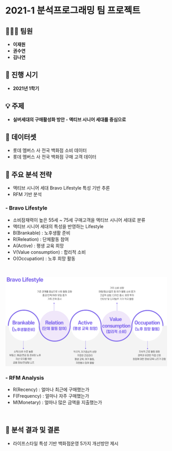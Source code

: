 #  **2021-1 분석프로그래밍 팀 프로젝트**

## 🧑‍🤝‍🧑 **팀원**
- **이재원**
- **권수연**
- **김나연**

## 📅 **진행 시기**
- **2021년 1학기**

## 💡 **주제**
- **실버세대의 구매활성화 방안 - 액티브 시니어 세대를 중심으로**

##  📌 **데이터셋**
- 롯데 멤버스 사 전국 백화점 소비 데이터
- 롯데 멤버스 사 전국 백화점 구매 고객 데이터

## 📌 **주요 분석 전략**
- 액티브 시니어 세대 Bravo Lifestyle 특성 기반 추론
- RFM 기반 분석

### - **Bravo Lifestyle**
- 소비잠재력이 높은 55세 ~ 75세 구매고객을 액티브 시니어 세대로 분류
- 액티브 시니어 세대의 특성을 반영하는 Lifestyle
- B(Brankable) : 노후생활 준비
- R(Releation) : 단체활동 참여
- A(Active) : 평생 교육 희망
- V(Value consumption) : 합리적 소비
- O(Occupation) : 노후 희망 활동

<br/>
<br/>

<img src="image/Bravo lifestyle.png" alt="Bravo Lifestyle" width="600"/>

### - **RFM Analysis**
- R(Recency) : 얼마나 최근에 구매했는가
- F(Frequency) : 얼마나 자주 구매했는가
- M(Monetary) : 얼마나 많은 금액을 지출했는가

<br/>

## 📝 **분석 결과 및 결론**

- 라이프스타일 특성 기반 백화점운영 5가지 개선방안 제시



